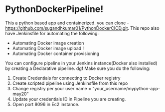 # PythonDockerPipeline!
This a python based app and containerized.
you can clone - https://github.com/sugandhkumar01/PythonDockerCICD.git.
This repo also have Jenkinsfile for automating the following:

- Automating Docker image creation
- Automating Docker image upload !
- Automating Docker container provisioning

You can configure pipeline in your Jenkins instance(Docker also installed) by creating a Declarative pipeline.
dgf
Make sure you do the following:
1. Create Credentials for connecting to Docker registry
2. Create scripted pipeline using Jenkinsfile from this repo
3. Change registry per your user name = "your_username/mypython-app-may20"
4. Update your credentials ID in Pipeline you are creating.
5. Open port 8096 in Ec2 instance.
